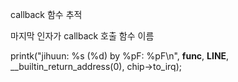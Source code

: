 callback 함수 추적

마지막 인자가 callback 호출 함수 이름  

printk("jihuun: %s (%d) by %pF: %pF\n", __func__,  __LINE__,
	__builtin_return_address(0), chip->to_irq);
